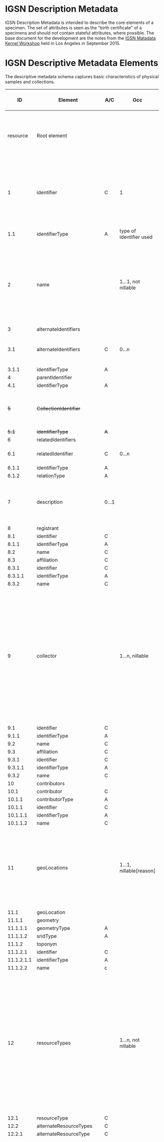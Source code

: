 # IGSN Description Metadata #

IGSN Description Metadata is intended to describe the core elements of a specimen. The set of attributes is seen as the "birth certificate" of a specimens and should not contain stateful attributes, where possible. The base document for the development are the notes from the [IGSN Matadata Kernel Workshop](http://igsn.github.io/2015/09/15/IGSN-Metadata-Kernel-Working-Meeting/) held in Los Angeles in September 2015.

# IGSN Descriptive Metadata Elements #

The descriptive metadata schema captures basic characteristics of physical samples and collections.

ID  | Element  | A/C  | Occ  | Definition  | Description and instructions
--- | -------- | ---- | ---- | ----------- | ----------------------------
  | resource| Root element | |  | | IGSN "birth certificate" for a physical sample, associated feature, or collection |
1 | identifier|C | 1  |  The  Identifier is a unique string that identifies a resource. | IGSN (International GeoSample Number) registered by an IGSN member. Format should be: "10273/foo"|
1.1 | identifierType|A | type of identifier used | currently only type=IGSN is supported |
2 | name| |  1...1, not nillable| Text string for people to understand what is identified. What would typically be presented in a user interface. Free Text. | collector or contributor's local/field name used to name the specimen; not globally unique but typically unique within a submitted set. |
3 | alternateIdentifiers| |
3.1 | alternateIdentifiers| C | 0...n | Other formal identifiers for this resource, in addition to the IGSN. |
3.1.1 | identifierType| A |
4 | parentIdentifier| |
4.1 | identifierType| A |
~~5~~ | ~~CollectionIdentifier~~| | |~~the IGSN of a set of related resources to which this resource belongs~~ |
~~5.1~~ | ~~identifierType~~| ~~A~~|
6 | relatedIdentifiers| |
6.1 | relatedIdentifier|C | 0...n|Link to parent sample, paper, other resource. 
6.1.1 | identifierType| A|
6.1.2 | relationType| A|
7 | description|0...1 | |Free text, anything else that might be useful to know about the sample at its 'birth'
8 | registrant| |
8.1 | identifier| C|
8.1.1 | identifierType| A|
8.2 | name| C|
8.3 | affiliation|C|
8.3.1 | identifier| C|
8.3.1.1 | identifierType| A|
8.3.2 | name| C|
9 | collector| | 1...n, nillable|Who collected the sample. Must be nillable. Ideally want an URI for agent; also need name string. Role: Person who gets credit for picking location, getting funding, selecting and extracting the actual object. (1..N, nilable). ODP chief scientist, field geologist. Synthetic sample--experimentalist is collector. 
9.1 | identifier| C|
9.1.1 | identifierType| A|
9.2 | name| C|
9.3 | affiliation|C|
9.3.1 | identifier| C|
9.3.1.1 | identifierType| A|
9.3.2 | name| C|
10 |contributors | |
10.1 |contributor | C|
10.1.1 | contributorType|A |
10.1.1 | identifier| C|
10.1.1.1 | identifierType| A|
10.1.1.2 | name| C|
11 | geoLocations| |  1...1, nillable[reason]| Where was the sample acquired relative to the Earth (or another celestial body...). Some samples might  be ‘non-geographic’: mineral specimen, synthetic material.
11.1 |geoLocation | |
11.1.1 | geometry| |
11.1.1.1 | geometryType|A |
11.1.1.2 | sridType| A|
11.1.2 | toponym| |
11.1.2.1 | identifier| C|
11.1.2.1.1 | identifierType| A|
11.1.2.2 | name| c|
12 | resourceTypes| |1...n, not nillable|Describe the basic form of the object that is registered. e.g. polished section; core; pulp; solution, dredge haul in a box, lot, piece of material. Different profiles might have different vocabularies. (1..N, not nillable). Implementation should be a ‘scoped’ name (vocabulary URI, concept/term URI, label for display).
12.1 | resourceType|C |
12.2 | alternateResourceTypes| C|
12.2.1 | alternateResourceType|C |
13 | materials| |1...n, nillable|Categorize the material that composes to the sample, e.g. water, granite, tissue. Idea is to create a high-level cross-domain vocabulary. (1..N, nillable). ‘lot’ type samples (dredge haul, drill core) may have multiple materials included. Material may be categorized under different schemes. Implementation should be a ‘scoped’ name (vocabulary URI, concept/term URI, label for display). 
13.1 | material|C |
13.2 | alternateMaterials| C|
13.2.1 | alternateMaterial| C|
14 | collectionMethods| |1...1, nillable|term to categorize the process through which the sample was acquired as an independent object.
14.1 | collectionMethod|C |
14.2 | alternatecollectionMethods| C|
14.2.1 | alternatecollectionMethod|C |
15 | collectionTime| |  1...1, nillable[reason]|When was the sample collected. instant or interval. have to determine encoding scheme for interchange, eg.(ISO 19156) (1...1, nillable[reason]). (need specifiction of sample dateTime encoding). YYYY, YYYY-MM, YYYY-MM-DD, YYYY-MM-DDZhh:mm
16 | sampleAccess| |  | indicates whether this resource is available for reuse beyond the original contributor | typically only used for samples | 
17 | supplementalMetadata| |0...n, nillable|	Location (URI) of a supplemental metadata records. These records may be more detailed or in other formats and are provided by the repository. This element was introduced to the high-level descriptive metadata kernel to point to richer and more detailed descriptions without bloating the kernel with many optional elements that mostly go unused.
17.1 | record| C | 0...n | URI |  |

A = Attribute, C = Child

